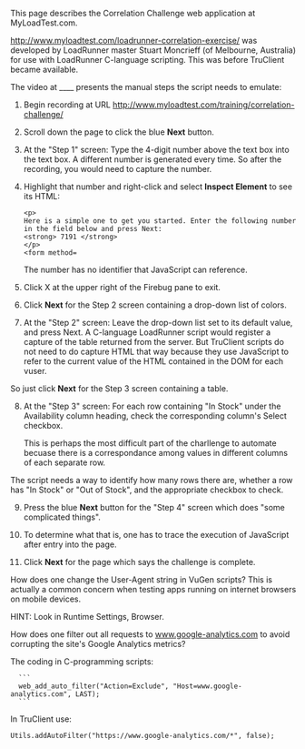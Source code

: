 This page describes the Correlation Challenge web application at MyLoadTest.com.

http://www.myloadtest.com/loadrunner-correlation-exercise/
was developed by LoadRunner master Stuart Moncrieff (of Melbourne, Australia)
for use with LoadRunner C-language scripting.
This was before TruClient became available.

The video at ____ presents the manual steps the script needs to emulate:

1. Begin recording at URL http://www.myloadtest.com/training/correlation-challenge/

2. Scroll down the page to click the blue **Next** button.

3. At the "Step 1" screen: Type the 4-digit number above the text box into the text box.
A different number is generated every time. So after the recording, 
you would need to capture the number.

4. Highlight that number and right-click and select **Inspect Element** to see its HTML:

   ````
   <p>
   Here is a simple one to get you started. Enter the following number in the field below and press Next:
   <strong> 7191 </strong>
   </p>
   <form method=
   ````

   The number has no identifier that JavaScript can reference.

5. Click X at the upper right of the Firebug pane to exit.

6. Click **Next** for the Step 2 screen containing a drop-down list of colors.

7. At the "Step 2" screen: Leave the drop-down list set to its default value, and press Next.
A C-language LoadRunner script would register a capture of the table returned from the server.
But TruClient scripts do not need to do capture HTML that way because 
they use JavaScript to refer to the current value of the HTML contained in the DOM for each vuser.

So just click **Next** for the Step 3 screen containing a table.

8. At the "Step 3" screen: For each row containing "In Stock" under the Availability column heading, 
   check the corresponding column's Select checkbox. 

   This is perhaps the most difficult part of the charllenge to automate becuase 
   there is a correspondance among values in different columns of each separate row.

  The script needs a way to identify how many rows there are,
  whether a row has "In Stock" or "Out of Stock", and the appropriate checkbox to check. 
   
9. Press the blue **Next** button for the "Step 4" screen which does "some complicated things".

10. To determine what that is, one has to trace the execution of JavaScript after entry into the page.

11. Click **Next** for the page which says the challenge is complete.

How does one change the User-Agent string in VuGen scripts?
This is actually a common concern when testing apps running on internet browsers on mobile devices.

  HINT: Look in Runtime Settings, Browser.

How does one filter out all requests to www.google-analytics.com to avoid corrupting the site's Google Analytics metrics?

   The coding in C-programming scripts:

      ```
      web_add_auto_filter("Action=Exclude", "Host=www.google-analytics.com", LAST);
      ```
  In TruClient use:
  
  ```
  Utils.addAutoFilter("https://www.google-analytics.com/*", false);
  ```
